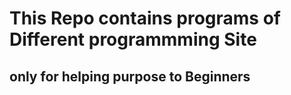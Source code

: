 # This Repo contains programs of Different programmming Site
## only for helping purpose to Beginners
